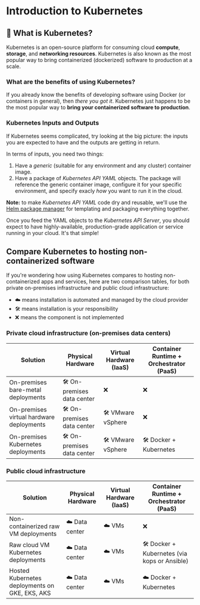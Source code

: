 # Introduction to Kubernetes

## 🤔 What is Kubernetes?

Kubernetes is an open-source platform for consuming cloud **compute**, **storage**, and **networking resources**. Kubernetes is also known as the most popular way to bring containerized (dockerized) software to production at a scale.

### What are the benefits of using Kubernetes?

If you already know the benefits of developing software using Docker (or containers in general), then *there you got it*. Kubernetes just happens to be the most popular way to **bring your containerized software to production**.

### Kubernetes Inputs and Outputs

If Kubernetes seems complicated, try looking at the big picture: the inputs you are expected to have and the outputs are getting in return.

In terms of inputs, you need two things:

1. Have a *generic* (suitable for any environment and any cluster) container image.
2. Have a package of *Kubernetes API YAML* objects. The package will reference the generic container image, configure it for your specific environment, and specify exacly *how* you want to run it in the cloud.

**Note:** to make *Kubernetes API YAML* code dry and reusable, we'll use the [Helm package manager](https://helm.sh) for templating and packaging everything together.

Once you feed the YAML objects to the *Kubernetes API Server*, you should expect to have highly-available, production-grade application or service running in your cloud. It's that simple!

## Compare Kubernetes to hosting non-containerized software

If you're wondering how using Kubernetes compares to hosting non-containerized apps and services, here are two comparison tables, for both private on-premises infrastructure and public cloud infrastructure:

- ☁️ means installation is automated and managed by the cloud provider
- 🛠 means installation is your responsibility
- ❌ means the component is not implemented

### Private cloud infrastructure (on-premises data centers)

| Solution | Physical Hardware | Virtual Hardware (IaaS) | Container Runtime + Orchestrator (PaaS) |
| --- | --- | --- | --- |
| On-premises bare-metal deployments | 🛠 On-premises data center | ❌ | ❌ |
| On-premises virtual hardware deployments | 🛠 On-premises data center | 🛠 VMware vSphere | ❌ |
| On-premises Kubernetes deployments | 🛠 On-premises data center | 🛠 VMware vSphere | 🛠 Docker + Kubernetes |

### Public cloud infrastructure

| Solution | Physical Hardware | Virtual Hardware (IaaS) | Container Runtime + Orchestrator (PaaS) |
| --- | --- | --- | --- |
| Non-containerized raw VM deployments | ☁️ Data center | ☁️ VMs | ❌ |
| Raw cloud VM Kubernetes deployments | ☁️ Data center | ☁️ VMs | 🛠 Docker + Kubernetes (via kops or Ansible) |
| Hosted Kubernetes deployments on GKE, EKS, AKS | ☁️ Data center | ☁️ VMs | ☁️ Docker + Kubernetes |

